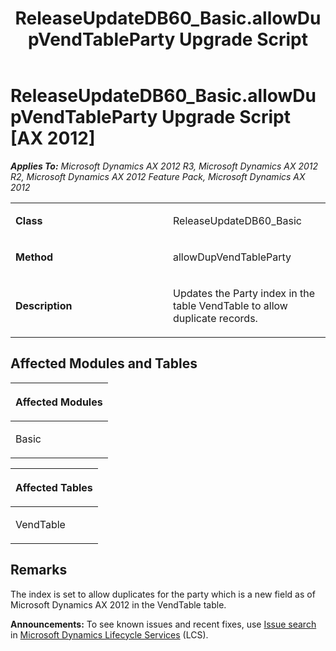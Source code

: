 ﻿---
title: ReleaseUpdateDB60_Basic.allowDupVendTableParty Upgrade Script
TOCTitle: ReleaseUpdateDB60_Basic.allowDupVendTableParty Upgrade Script
ms:assetid: 1adf7759-a4c8-8a36-41b1-eff47b216a27
ms:mtpsurl: https://msdn.microsoft.com/en-us/library/JJ718667(v=AX.60)
ms:contentKeyID: 49706952
ms.date: 05/18/2015
mtps_version: v=AX.60
---

# ReleaseUpdateDB60\_Basic.allowDupVendTableParty Upgrade Script [AX 2012]


_**Applies To:** Microsoft Dynamics AX 2012 R3, Microsoft Dynamics AX 2012 R2, Microsoft Dynamics AX 2012 Feature Pack, Microsoft Dynamics AX 2012_

<table>
<colgroup>
<col style="width: 50%" />
<col style="width: 50%" />
</colgroup>
<tbody>
<tr class="odd">
<td><p><strong>Class</strong></p></td>
<td><p>ReleaseUpdateDB60_Basic</p></td>
</tr>
<tr class="even">
<td><p><strong>Method</strong></p></td>
<td><p>allowDupVendTableParty</p></td>
</tr>
<tr class="odd">
<td><p><strong>Description</strong></p></td>
<td><p>Updates the Party index in the table VendTable to allow duplicate records.</p></td>
</tr>
</tbody>
</table>


## Affected Modules and Tables

<table>
<colgroup>
<col style="width: 100%" />
</colgroup>
<thead>
<tr class="header">
<th><p>Affected Modules</p></th>
</tr>
</thead>
<tbody>
<tr class="odd">
<td><p>Basic</p></td>
</tr>
</tbody>
</table>


<table>
<colgroup>
<col style="width: 100%" />
</colgroup>
<thead>
<tr class="header">
<th><p>Affected Tables</p></th>
</tr>
</thead>
<tbody>
<tr class="odd">
<td><p>VendTable</p></td>
</tr>
</tbody>
</table>


## Remarks

The index is set to allow duplicates for the party which is a new field as of Microsoft Dynamics AX 2012 in the VendTable table.

  
**Announcements:** To see known issues and recent fixes, use [Issue search](http://go.microsoft.com/fwlink/?linkid=389258) in [Microsoft Dynamics Lifecycle Services](http://go.microsoft.com/fwlink/?linkid=306505) (LCS).

